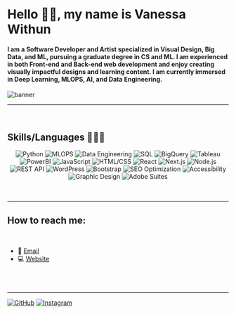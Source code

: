 # Hello 👋🏽, my name is Vanessa Withun 

#### I am a Software Developer and Artist specialized in Visual Design, Big Data, and ML, pursuing a graduate degree in CS and ML. I am experienced in both Front-end and Back-end web development and enjoy creating visually impactful designs and learning content. I am currently immersed in Deep Learning, MLOPS, AI, and Data Engineering. 

![banner](https://cdn.myportfolio.com/4bebed9a-4022-46fc-83ca-66924fac1685/dc2a729d-c0b5-42c8-8ffe-4468e7b91541_rw_1920.png?h=5b049a55d6e569e2c003584c7701a0c5)



---
<br>

## Skills/Languages 👩🏽‍💻
<div align="center">
  <img src="https://img.shields.io/badge/Python-3776AB?style=for-the-badge&logo=python&logoColor=white" alt="Python" />
  <img src="https://img.shields.io/badge/MLOPS-FF6600?style=for-the-badge&logo=TensorFlow&logoColor=white" alt="MLOPS" />
  <img src="https://img.shields.io/badge/Data%20Engineering-1F425F?style=for-the-badge&logo=datacamp&logoColor=white" alt="Data Engineering" />
  <img src="https://img.shields.io/badge/SQL-003366?style=for-the-badge&logo=sql&logoColor=white" alt="SQL" />
  <img src="https://img.shields.io/badge/BigQuery-4285F4?style=for-the-badge&logo=google-cloud&logoColor=white" alt="BigQuery" />
  <img src="https://img.shields.io/badge/Tableau-E97627?style=for-the-badge&logo=tableau&logoColor=white" alt="Tableau" />
  <img src="https://img.shields.io/badge/PowerBI-F2C811?style=for-the-badge&logo=powerbi&logoColor=black" alt="PowerBI" />
  <img src="https://img.shields.io/badge/JavaScript-F7DF1E?style=for-the-badge&logo=javascript&logoColor=black" alt="JavaScript" />
  <img src="https://img.shields.io/badge/HTML%2FCSS-239120?style=for-the-badge&logo=html5&logoColor=white" alt="HTML/CSS" />
  <img src="https://img.shields.io/badge/React-61DAFB?style=for-the-badge&logo=react&logoColor=black" alt="React" />
  <img src="https://img.shields.io/badge/Next.js-000000?style=for-the-badge&logo=next.js&logoColor=white" alt="Next.js" />
  <img src="https://img.shields.io/badge/Node.js-339933?style=for-the-badge&logo=node.js&logoColor=white" alt="Node.js" />
</div>

<div align="center">
  <img src="https://img.shields.io/badge/REST%20API-232F3E?style=for-the-badge&logo=api&logoColor=white" alt="REST API" />
  <img src="https://img.shields.io/badge/WordPress-21759B?style=for-the-badge&logo=wordpress&logoColor=white" alt="WordPress" />
  <img src="https://img.shields.io/badge/Bootstrap-563D7C?style=for-the-badge&logo=bootstrap&logoColor=white" alt="Bootstrap" />
  <img src="https://img.shields.io/badge/SEO%20Optimization-00C853?style=for-the-badge&logo=google&logoColor=white" alt="SEO Optimization" />
  <img src="https://img.shields.io/badge/Accessibility-4d4d4d?style=for-the-badge&logo=accessibility&logoColor=white" alt="Accessibility" />
  <img src="https://img.shields.io/badge/Graphic%20Design-FF5722?style=for-the-badge&logo=adobe&logoColor=white" alt="Graphic Design" />
  <img src="https://img.shields.io/badge/Adobe%20Suites-FF0000?style=for-the-badge&logo=adobe&logoColor=white" alt="Adobe Suites" />
</div>

<br>
<br>

---

## How to reach me:
<br>

- 📧 [Email]( www.vanessa555withun@gmail.com)
- 💻 [Website](https://vanessawithun.com/)

<br>
<br>

---

[![GitHub](https://img.shields.io/badge/github-iNeso1984-black.svg?style=social&logo=github)](https://github.com/iNeso1984)
[![Instagram](https://img.shields.io/badge/instagram-vanessa__withun__art-purple.svg?style=social&logo=instagram)](https://www.instagram.com/vanessa_withun_art/)
